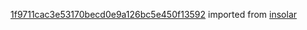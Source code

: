 [1f9711cac3e53170becd0e9a126bc5e450f13592](https://github.com/insolar/insolar/commit/1f9711cac3e53170becd0e9a126bc5e450f13592) imported from [insolar](https://github.com/insolar/insolar)
